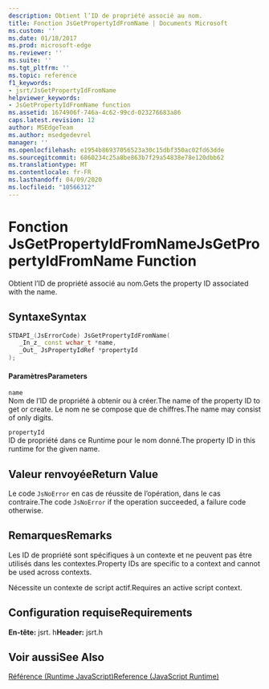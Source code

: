```yaml
---
description: Obtient l’ID de propriété associé au nom.
title: Fonction JsGetPropertyIdFromName | Documents Microsoft
ms.custom: ''
ms.date: 01/18/2017
ms.prod: microsoft-edge
ms.reviewer: ''
ms.suite: ''
ms.tgt_pltfrm: ''
ms.topic: reference
f1_keywords:
- jsrt/JsGetPropertyIdFromName
helpviewer_keywords:
- JsGetPropertyIdFromName function
ms.assetid: 1674906f-746a-4c62-99cd-023276683a86
caps.latest.revision: 12
author: MSEdgeTeam
ms.author: msedgedevrel
manager: ''
ms.openlocfilehash: e1954b86937056523a30c15dbf350ac02fd63dde
ms.sourcegitcommit: 6860234c25a8be863b7f29a54838e78e120dbb62
ms.translationtype: MT
ms.contentlocale: fr-FR
ms.lasthandoff: 04/09/2020
ms.locfileid: "10566312"
---
```

# <span data-ttu-id="81693-103">Fonction JsGetPropertyIdFromName</span><span class="sxs-lookup"><span data-stu-id="81693-103">JsGetPropertyIdFromName Function</span></span>
<span data-ttu-id="81693-104">Obtient l’ID de propriété associé au nom.</span><span class="sxs-lookup"><span data-stu-id="81693-104">Gets the property ID associated with the name.</span></span>  
  
## <span data-ttu-id="81693-105">Syntaxe</span><span class="sxs-lookup"><span data-stu-id="81693-105">Syntax</span></span>  
  
```cpp  
STDAPI_(JsErrorCode) JsGetPropertyIdFromName(  
   _In_z_ const wchar_t *name,  
   _Out_ JsPropertyIdRef *propertyId  
);  
```  
  
#### <span data-ttu-id="81693-106">Paramètres</span><span class="sxs-lookup"><span data-stu-id="81693-106">Parameters</span></span>  
 `name`  
 <span data-ttu-id="81693-107">Nom de l’ID de propriété à obtenir ou à créer.</span><span class="sxs-lookup"><span data-stu-id="81693-107">The name of the property ID to get or create.</span></span> <span data-ttu-id="81693-108">Le nom ne se compose que de chiffres.</span><span class="sxs-lookup"><span data-stu-id="81693-108">The name may consist of only digits.</span></span>  
  
 `propertyId`  
 <span data-ttu-id="81693-109">ID de propriété dans ce Runtime pour le nom donné.</span><span class="sxs-lookup"><span data-stu-id="81693-109">The property ID in this runtime for the given name.</span></span>  
  
## <span data-ttu-id="81693-110">Valeur renvoyée</span><span class="sxs-lookup"><span data-stu-id="81693-110">Return Value</span></span>  
 <span data-ttu-id="81693-111">Le code `JsNoError` en cas de réussite de l’opération, dans le cas contraire.</span><span class="sxs-lookup"><span data-stu-id="81693-111">The code `JsNoError` if the operation succeeded, a failure code otherwise.</span></span>  
  
## <span data-ttu-id="81693-112">Remarques</span><span class="sxs-lookup"><span data-stu-id="81693-112">Remarks</span></span>  
 <span data-ttu-id="81693-113">Les ID de propriété sont spécifiques à un contexte et ne peuvent pas être utilisés dans les contextes.</span><span class="sxs-lookup"><span data-stu-id="81693-113">Property IDs are specific to a context and cannot be used across contexts.</span></span>  
  
 <span data-ttu-id="81693-114">Nécessite un contexte de script actif.</span><span class="sxs-lookup"><span data-stu-id="81693-114">Requires an active script context.</span></span>  
  
## <span data-ttu-id="81693-115">Configuration requise</span><span class="sxs-lookup"><span data-stu-id="81693-115">Requirements</span></span>  
 <span data-ttu-id="81693-116">**En-tête:** jsrt. h</span><span class="sxs-lookup"><span data-stu-id="81693-116">**Header:** jsrt.h</span></span>  
  
## <span data-ttu-id="81693-117">Voir aussi</span><span class="sxs-lookup"><span data-stu-id="81693-117">See Also</span></span>  
 [<span data-ttu-id="81693-118">Référence (Runtime JavaScript)</span><span class="sxs-lookup"><span data-stu-id="81693-118">Reference (JavaScript Runtime)</span></span>](../chakra-hosting/reference-javascript-runtime.md)